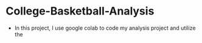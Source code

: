 # College-Basketball-Analysis

- In this project, I use google colab to code my analysis project and utilize the 

